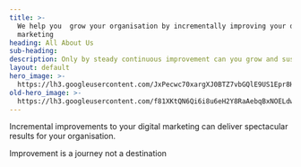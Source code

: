 ```yaml
---
title: >-
  We help you  grow your organisation by incrementally improving your digital
  marketing
heading: All About Us
sub-heading:
description: Only by steady continuous improvement can you grow and sustain your business
layout: default
hero_image: >-
  https://lh3.googleusercontent.com/JxPecwc70xargXJ0BTZ7vbGQlE9US1Epr8HMflp2VXArJVdir0yxdPy27aXjg51eiaoeDWXsNGP8dj8CqwI=w1200-h500-c-rj-e30
old-hero_image: >-
  https://lh3.googleusercontent.com/f81XKtQN6Qi6i8u6eH2Y8RaAebqBxNOELdwRmq1B7LWbT4SNnGPUXtKJDP-Ktrk7ORoUCon6zpIMThfYLz0=w1200-h500-c-rj
---
```


Incremental improvements to your digital marketing can deliver spectacular results for your organisation.

Improvement is a journey not a destination